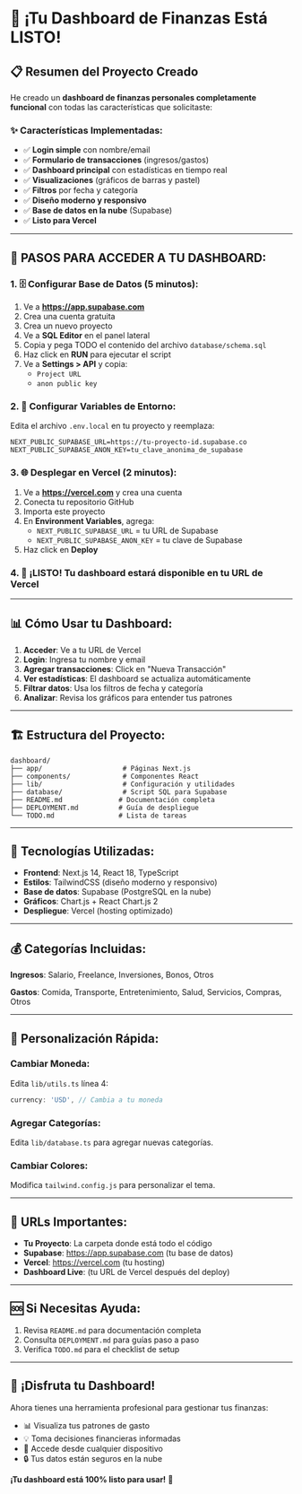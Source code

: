 # 🎉 ¡Tu Dashboard de Finanzas Está LISTO!

## 📋 Resumen del Proyecto Creado

He creado un **dashboard de finanzas personales completamente funcional** con todas las características que solicitaste:

### ✨ Características Implementadas:
- ✅ **Login simple** con nombre/email
- ✅ **Formulario de transacciones** (ingresos/gastos)
- ✅ **Dashboard principal** con estadísticas en tiempo real
- ✅ **Visualizaciones** (gráficos de barras y pastel)
- ✅ **Filtros** por fecha y categoría
- ✅ **Diseño moderno y responsivo**
- ✅ **Base de datos en la nube** (Supabase)
- ✅ **Listo para Vercel**

---

## 🚀 PASOS PARA ACCEDER A TU DASHBOARD:

### 1. 🗄️ Configurar Base de Datos (5 minutos):

1. Ve a **https://app.supabase.com**
2. Crea una cuenta gratuita
3. Crea un nuevo proyecto
4. Ve a **SQL Editor** en el panel lateral
5. Copia y pega TODO el contenido del archivo `database/schema.sql`
6. Haz click en **RUN** para ejecutar el script
7. Ve a **Settings > API** y copia:
   - `Project URL`
   - `anon public key`

### 2. 🔧 Configurar Variables de Entorno:

Edita el archivo `.env.local` en tu proyecto y reemplaza:

```env
NEXT_PUBLIC_SUPABASE_URL=https://tu-proyecto-id.supabase.co
NEXT_PUBLIC_SUPABASE_ANON_KEY=tu_clave_anonima_de_supabase
```

### 3. 🌐 Desplegar en Vercel (2 minutos):

1. Ve a **https://vercel.com** y crea una cuenta
2. Conecta tu repositorio GitHub
3. Importa este proyecto
4. En **Environment Variables**, agrega:
   - `NEXT_PUBLIC_SUPABASE_URL` = tu URL de Supabase
   - `NEXT_PUBLIC_SUPABASE_ANON_KEY` = tu clave de Supabase
5. Haz click en **Deploy**

### 4. 🎯 ¡LISTO! Tu dashboard estará disponible en tu URL de Vercel

---

## 📊 Cómo Usar tu Dashboard:

1. **Acceder**: Ve a tu URL de Vercel
2. **Login**: Ingresa tu nombre y email
3. **Agregar transacciones**: Click en "Nueva Transacción"
4. **Ver estadísticas**: El dashboard se actualiza automáticamente
5. **Filtrar datos**: Usa los filtros de fecha y categoría
6. **Analizar**: Revisa los gráficos para entender tus patrones

---

## 🏗️ Estructura del Proyecto:

```
dashboard/
├── app/                    # Páginas Next.js
├── components/             # Componentes React
├── lib/                    # Configuración y utilidades
├── database/               # Script SQL para Supabase
├── README.md              # Documentación completa
├── DEPLOYMENT.md          # Guía de despliegue
└── TODO.md                # Lista de tareas
```

---

## 🎨 Tecnologías Utilizadas:

- **Frontend**: Next.js 14, React 18, TypeScript
- **Estilos**: TailwindCSS (diseño moderno y responsivo)
- **Base de datos**: Supabase (PostgreSQL en la nube)
- **Gráficos**: Chart.js + React Chart.js 2
- **Despliegue**: Vercel (hosting optimizado)

---

## 💰 Categorías Incluidas:

**Ingresos**: Salario, Freelance, Inversiones, Bonos, Otros

**Gastos**: Comida, Transporte, Entretenimiento, Salud, Servicios, Compras, Otros

---

## 🔧 Personalización Rápida:

### Cambiar Moneda:
Edita `lib/utils.ts` línea 4:
```typescript
currency: 'USD', // Cambia a tu moneda
```

### Agregar Categorías:
Edita `lib/database.ts` para agregar nuevas categorías.

### Cambiar Colores:
Modifica `tailwind.config.js` para personalizar el tema.

---

## 🎯 URLs Importantes:

- **Tu Proyecto**: La carpeta donde está todo el código
- **Supabase**: https://app.supabase.com (tu base de datos)
- **Vercel**: https://vercel.com (tu hosting)
- **Dashboard Live**: (tu URL de Vercel después del deploy)

---

## 🆘 Si Necesitas Ayuda:

1. Revisa `README.md` para documentación completa
2. Consulta `DEPLOYMENT.md` para guías paso a paso
3. Verifica `TODO.md` para el checklist de setup

---

## 🎉 ¡Disfruta tu Dashboard!

Ahora tienes una herramienta profesional para gestionar tus finanzas:
- 📊 Visualiza tus patrones de gasto
- 💡 Toma decisiones financieras informadas
- 📱 Accede desde cualquier dispositivo
- 🔒 Tus datos están seguros en la nube

**¡Tu dashboard está 100% listo para usar!** 🚀
